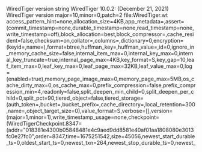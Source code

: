 WiredTiger version string
WiredTiger 10.0.2: (December 21, 2021)
WiredTiger version
major=10,minor=0,patch=2
file:WiredTiger.wt
access_pattern_hint=none,allocation_size=4KB,app_metadata=,assert=(commit_timestamp=none,durable_timestamp=none,read_timestamp=none,write_timestamp=off),block_allocation=best,block_compressor=,cache_resident=false,checksum=on,collator=,columns=,dictionary=0,encryption=(keyid=,name=),format=btree,huffman_key=,huffman_value=,id=0,ignore_in_memory_cache_size=false,internal_item_max=0,internal_key_max=0,internal_key_truncate=true,internal_page_max=4KB,key_format=S,key_gap=10,leaf_item_max=0,leaf_key_max=0,leaf_page_max=32KB,leaf_value_max=0,log=(enabled=true),memory_page_image_max=0,memory_page_max=5MB,os_cache_dirty_max=0,os_cache_max=0,prefix_compression=false,prefix_compression_min=4,readonly=false,split_deepen_min_child=0,split_deepen_per_child=0,split_pct=90,tiered_object=false,tiered_storage=(auth_token=,bucket=,bucket_prefix=,cache_directory=,local_retention=300,name=,object_target_size=0),value_format=S,verbose=[],version=(major=1,minor=1),write_timestamp_usage=none,checkpoint=(WiredTigerCheckpoint.8347=(addr="018381e4300b05848481e4c9aed9dd8581e40af01aa1808080e3013fc0e27fc0",order=8347,time=1675251542,size=45056,newest_start_durable_ts=0,oldest_start_ts=0,newest_txn=264,newest_stop_durable_ts=0,newest_